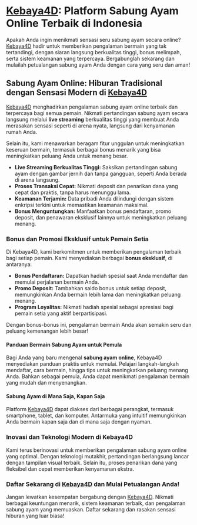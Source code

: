 <h1><a href="https://nimostyles.com/">Kebaya4D</a>: Platform Sabung Ayam Online Terbaik di Indonesia</h1>

<p>Apakah Anda ingin menikmati sensasi seru sabung ayam secara online? <a href="https://nimostyles.com/">Kebaya4D</a> hadir untuk memberikan pengalaman bermain yang tak tertandingi, dengan siaran langsung berkualitas tinggi, bonus melimpah, serta sistem keamanan yang terpercaya. Bergabunglah sekarang dan mulailah petualangan sabung ayam Anda dengan cara yang seru dan aman!</p>

<h2>Sabung Ayam Online: Hiburan Tradisional dengan Sensasi Modern di <a href="https://nimostyles.com/">Kebaya4D</a></h2>

<p><a href="https://nimostyles.com/">Kebaya4D</a> menghadirkan pengalaman sabung ayam online terbaik dan terpercaya bagi semua pemain. Nikmati pertandingan sabung ayam secara langsung melalui <strong>live streaming</strong> berkualitas tinggi yang membuat Anda merasakan sensasi seperti di arena nyata, langsung dari kenyamanan rumah Anda.</p>

<p>Selain itu, kami menawarkan beragam fitur unggulan untuk meningkatkan keseruan bermain, termasuk berbagai bonus menarik yang bisa meningkatkan peluang Anda untuk menang besar.</p>

<ul>
    <li><strong>Live Streaming Berkualitas Tinggi:</strong> Saksikan pertandingan sabung ayam dengan gambar jernih dan tanpa gangguan, seperti Anda berada di arena langsung.</li>
    <li><strong>Proses Transaksi Cepat:</strong> Nikmati deposit dan penarikan dana yang cepat dan praktis, tanpa harus menunggu lama.</li>
    <li><strong>Keamanan Terjamin:</strong> Data pribadi Anda dilindungi dengan sistem enkripsi terkini untuk memastikan keamanan maksimal.</li>
    <li><strong>Bonus Menguntungkan:</strong> Manfaatkan bonus pendaftaran, promo deposit, dan penawaran eksklusif lainnya untuk meningkatkan peluang menang.</li>
</ul>

<h3>Bonus dan Promosi Eksklusif untuk Pemain Setia</h3>

<p>Di Kebaya4D, kami berkomitmen untuk memberikan pengalaman terbaik bagi setiap pemain. Kami menyediakan berbagai <strong>bonus eksklusif</strong>, di antaranya:</p>
<ul>
    <li><strong>Bonus Pendaftaran:</strong> Dapatkan hadiah spesial saat Anda mendaftar dan memulai perjalanan bermain Anda.</li>
    <li><strong>Promo Deposit:</strong> Tambahkan saldo bonus untuk setiap deposit, memungkinkan Anda bermain lebih lama dan meningkatkan peluang menang.</li>
    <li><strong>Program Loyalitas:</strong> Nikmati hadiah spesial sebagai apresiasi bagi pemain setia yang aktif berpartisipasi.</li>
</ul>

<p>Dengan bonus-bonus ini, pengalaman bermain Anda akan semakin seru dan peluang kemenangan lebih besar!</p>

<h4>Panduan Bermain Sabung Ayam untuk Pemula</h4>

<p>Bagi Anda yang baru mengenal <strong>sabung ayam online</strong>, Kebaya4D menyediakan panduan praktis untuk memulai. Pelajari langkah-langkah mendaftar, cara bermain, hingga tips untuk meningkatkan peluang menang Anda. Bahkan sebagai pemula, Anda dapat menikmati pengalaman bermain yang mudah dan menyenangkan.</p>

<h4>Sabung Ayam di Mana Saja, Kapan Saja</h4>

<p>Platform <a href="https://nimostyles.com/">Kebaya4D</a> dapat diakses dari berbagai perangkat, termasuk smartphone, tablet, dan komputer. Antarmuka yang intuitif memungkinkan Anda bermain kapan saja dan di mana saja dengan nyaman.</p>

<h3>Inovasi dan Teknologi Modern di Kebaya4D</h3>

<p>Kami terus berinovasi untuk memberikan pengalaman sabung ayam online yang optimal. Dengan teknologi mutakhir, pertandingan berlangsung lancar dengan tampilan visual terbaik. Selain itu, proses penarikan dana yang fleksibel dan cepat memberikan kenyamanan ekstra.</p>

<h3>Daftar Sekarang di <a href="https://nimostyles.com/">Kebaya4D</a> dan Mulai Petualangan Anda!</h3>

<p>Jangan lewatkan kesempatan bergabung dengan <a href="https://nimostyles.com/">Kebaya4D</a>. Nikmati berbagai keuntungan menarik, sistem keamanan terbaik, dan pengalaman sabung ayam yang memuaskan. Daftar sekarang dan rasakan sensasi hiburan yang luar biasa!</p>
